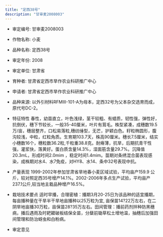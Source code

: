 ```yaml
---
title: "定西38号"
description: "甘审麦2008003"
---
```

* 审定编号:  甘审麦2008003

*  作物名称:  小麦

*  品种名称:  定西38号

*  审定年份:  2008

*  审定单位:  甘肃省

* 育种者:  甘肃省定西市旱作农业科研推广中心

*  申请者:  甘肃省定西市旱作农业科研推广中心

*  品种来源:  以外引材料RFMⅢ-101-A为母本，定西32号为父本杂交选育而成，原代号DC-2。

*  特征特性
春性，幼苗直立，叶色浅绿，茎干较粗、有蜡质，韧性强，弹性好，抗倒伏，穗下节较长，一般35-40厘米，叶片有茸毛。株型紧凑，成穗数19.5万/亩，穗层整齐，口松易落粒,穗纺缍型，无芒，护颖白色。籽粒椭圆形，腹沟较浅，中粒，红粒角质。生育期103.7天，株高90厘米。穗长7.5厘米，结实小穗数16个，穗粒数36.2粒,千粒重38.8克。耐瘠薄，抗旱，后期抗青干性强，灌浆快，落黄好。蛋白质含量14.3%，湿面筋含量29.7%。沉降值20.3mL，形成时间2.0mim ，稳定时间1.4mim。苗期对条绣混合菌表现感染，成株期对水4、水7免疫，对HY8、水14、条中32号表现中抗。

*  产量表现
1999-2002年参加甘肃省旱地春小麦区域试验，平均亩产159.9 公斤，较对照定西35号增产14.1%。2002-2006年多点生产试验，平均亩产237.1公斤,较当地主栽品种增产16.5%。 

*  栽培技术要点
适时早播，合理密植：播期3月20-25日为该品种的适宜播期，每亩播种量在干旱半干旱地亩播种以25万粒为宜, 亩保苗14?22万左右，在二阴旱地亩播30万粒，亩保苗28?35万左右。田间管理：播前药剂拌种防黑穗病，播后遇雨及时耙耱破板结保全苗，分蘖前锄草松土增地温，抽穗后加强田间管理和防治蚜虫和白粉病。

*  审定意见

